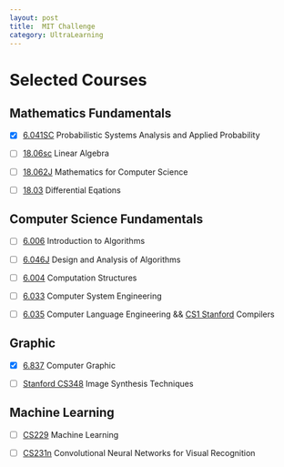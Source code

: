 ```yaml
---
layout: post
title:  MIT Challenge
category: UltraLearning
---
```


# Selected Courses #

## Mathematics Fundamentals ##
- [x] [6.041SC](http://ocw.mit.edu/courses/electrical-engineering-and-computer-science/6-041sc-probabilistic-systems-analysis-and-applied-probability-fall-2013/)  Probabilistic Systems Analysis and Applied Probability 

- [ ] [18.06sc](http://ocw.mit.edu/courses/mathematics/18-06sc-linear-algebra-fall-2011/) Linear Algebra

- [ ] [18.062J](http://ocw.mit.edu/courses/electrical-engineering-and-computer-science/6-042j-mathematics-for-computer-science-fall-2010/) Mathematics for Computer Science

- [ ] [18.03](http://ocw.mit.edu/courses/mathematics/18-03-differential-equations-spring-2010/index.htm) Differential Eqations

## Computer Science Fundamentals ##

- [ ] [6.006](http://ocw.mit.edu/courses/electrical-engineering-and-computer-science/6-006-introduction-to-algorithms-fall-2011/) Introduction to Algorithms

- [ ] [6.046J](http://ocw.mit.edu/courses/electrical-engineering-and-computer-science/6-046j-design-and-analysis-of-algorithms-spring-2015/) Design and Analysis of Algorithms

- [ ] [6.004](http://ocw.mit.edu/courses/electrical-engineering-and-computer-science/6-004-computation-structures-spring-2009/) Computation Structures

- [ ] [6.033](http://ocw.mit.edu/courses/electrical-engineering-and-computer-science/6-033-computer-system-engineering-spring-2009/) Computer System Engineering

- [ ] [6.035](http://ocw.mit.edu/courses/electrical-engineering-and-computer-science/6-035-computer-language-engineering-spring-2010/) Computer Language Engineering && [CS1 Stanford](https://lagunita.stanford.edu/courses/Engineering/Compilers/Fall2014) Compilers

## Graphic ##

- [x] [6.837](http://groups.csail.mit.edu/graphics/classes/6.837/F04/) Computer Graphic

- [ ] [Stanford CS348](http://graphics.stanford.edu/courses/cs348b/) Image Synthesis Techniques

## Machine Learning ##

- [ ] [CS229](http://cs229.stanford.edu) Machine Learning

- [ ] [CS231n](http://vision.stanford.edu/teaching/cs231n/) Convolutional Neural Networks for Visual Recognition
